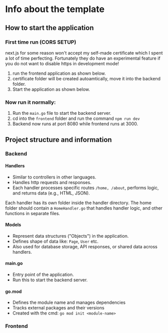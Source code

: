 # Info about the template
## How to start the application
### First time run (CORS SETUP)
next.js for some reason won't accept my self-made certificate which I spent a lot of time perfecting.
Fortunately they do have an experimental feature if you do not want to disable https in development mode!
1. run the frontend application as shown below.
2. certificate folder will be created autoamtically, move it into the backend folder.
3. Start the application as shown below.

### Now run it normally: 
1. Run the `main.go` file to start the backend server.
2. cd into the `frontend` folder and run the command `npm run dev`
3. Backend now runs at port 8080 while frontend runs at 3000.


## Project structure and information
### Backend
#### Handlers
- Similar to controllers in other languages. 
- Handles http requests and responses.
- Each handler processes specific routes `/home, /about`, performs logic, and returns data (e.g., HTML, JSON).

Each handler has its own folder inside the handler directory. 
The home folder should contain a `HomeHandler.go` that handles handler logic, 
and other functions in separate files.

#### Models
- Represent data structures ("Objects") in the application.
- Defines shape of data like: `Page`, `User` etc.
- Also used for database storage, API responses, or shared data across handlers.

#### main.go
- Entry point of the application.
- Run this to start the backend server.

#### go.mod
- Defines the module name and manages dependencies
- Tracks external packages and their versions
- Created with the cmd: `go mod init <module-name>`

### Frontend